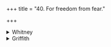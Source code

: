 +++
title = "40. For freedom from fear."

+++

<details><summary>Whitney</summary>

### Comment
The first two verses are found also in Pāipp. i., much altered. Used, according to Kāuś. (59. 26), by one who desires absence of danger, with vi. 48, with worship or offering to the seven seers in as many directions; and Keśava and the comm. regard it as further intended by 16. 8, in a rite for courage in an army; vss. 1, 2 are reckoned (note to 16. 8) to the abhaya gaṇa, and vs. 3 (note to 25. 36) to the svastyayana gaṇa; the comm. notes its application according to 139. 7 in the rite for one beginning Vedic study.


### Translations
Translated: Ludwig, p. 373, also 242; Florenz, 300 or 52; Griffith, i. 266.
</details>

<details><summary>Griffith</summary>

A prayer for peace and security
</details>
